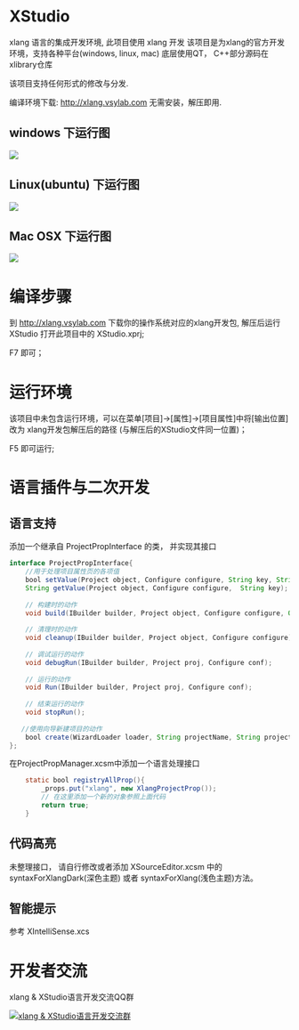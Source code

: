 # XStudio
xlang 语言的集成开发环境, 此项目使用 xlang 开发
该项目是为xlang的官方开发环境，支持各种平台(windows, linux, mac)
底层使用QT， C++部分源码在xlibrary仓库

该项目支持任何形式的修改与分发.




编译环境下载: http://xlang.vsylab.com 无需安装，解压即用.

## windows 下运行图

![](https://github.com/ixlang/XStudio/blob/master/case382.png)


## Linux(ubuntu) 下运行图

![](https://github.com/ixlang/XStudio/blob/master/case263.png)


## Mac OSX 下运行图

![](https://github.com/ixlang/XStudio/blob/master/case148.png)


# 编译步骤
到 http://xlang.vsylab.com 下载你的操作系统对应的xlang开发包, 解压后运行 XStudio 打开此项目中的 XStudio.xprj;

 F7 即可；

# 运行环境

该项目中未包含运行环境，可以在菜单[项目]->[属性]->[项目属性]中将[输出位置]改为 xlang开发包解压后的路径 (与解压后的XStudio文件同一位置)；

F5 即可运行;

# 语言插件与二次开发

## 语言支持 


添加一个继承自 ProjectPropInterface 的类， 并实现其接口

```java
interface ProjectPropInterface{
    //用于处理项目属性页的各项值
    bool setValue(Project object, Configure configure, String key, String value);
    String getValue(Project object, Configure configure,  String key);
    
    // 构建时的动作
    void build(IBuilder builder, Project object, Configure configure, Object param);
    
    // 清理时的动作
    void cleanup(IBuilder builder, Project object, Configure configure);
    
    // 调试运行的动作
    void debugRun(IBuilder builder, Project proj, Configure conf);
    
    // 运行的动作
    void Run(IBuilder builder, Project proj, Configure conf); 
    
    // 结束运行的动作
	void stopRun();
 
   //使用向导新建项目的动作
	bool create(WizardLoader loader, String projectName, String projectDir, String uuid, Project object, bool isAddToProject, String userType);
};
```

在ProjectPropManager.xcsm中添加一个语言处理接口



```java
    static bool registryAllProp(){
        _props.put("xlang", new XlangProjectProp());
        // 在这里添加一个新的对象参照上面代码
        return true;
    }
```

## 代码高亮

未整理接口， 请自行修改或者添加 XSourceEditor.xcsm 中的 syntaxForXlangDark(深色主题) 或者 syntaxForXlang(浅色主题)方法。

## 智能提示

参考 XIntelliSense.xcs 

# 开发者交流

xlang & XStudio语言开发交流QQ群

[![xlang & XStudio语言开发交流群](https://pub.idqqimg.com/wpa/images/group.png)](https://shang.qq.com/wpa/qunwpa?idkey=d942b64d32f7fd1e537b8f49284b33dbb6e9268bb57586be89895737cbae0bb7)

